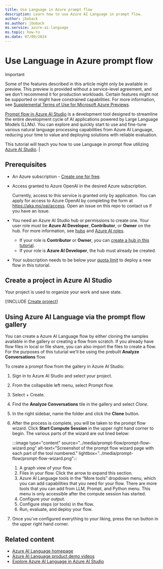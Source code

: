 ```yaml
---
title: Use Language in Azure prompt flow
description: Learn how to use Azure AI Language in prompt flow.
author: jboback
ms.author: jboback
ms.service: azure-ai-language
ms.topic: how-to
ms.date: 07/09/2024
---
```


# Use Language in Azure prompt flow

> [!IMPORTANT]
> Some of the features described in this article might only be available in preview. This preview is provided without a service-level agreement, and we don't recommend it for production workloads. Certain features might not be supported or might have constrained capabilities. For more information, see [Supplemental Terms of Use for Microsoft Azure Previews](https://azure.microsoft.com/support/legal/preview-supplemental-terms/).

[Prompt flow in Azure AI Studio](../../../ai-studio/how-to/prompt-flow.md) is a development tool designed to streamline the entire development cycle of AI applications powered by Large Language Models (LLMs). You can explore and quickly start to use and fine-tune various natural language processing capabilities from Azure AI Language, reducing your time to value and deploying solutions with reliable evaluation.

This tutorial will teach you how to use Language in prompt flow utilizing [Azure AI Studio](https://ai.azure.com).                            |

## Prerequisites

- An Azure subscription - <a href="https://azure.microsoft.com/free/cognitive-services" target="_blank">Create one for free</a>.

- Access granted to Azure OpenAI in the desired Azure subscription.

     Currently, access to this service is granted only by application. You can apply for access to Azure OpenAI by completing the form at <a href="https://aka.ms/oai/access" target="_blank">https://aka.ms/oai/access</a>. Open an issue on this repo to contact us if you have an issue.

- You need an Azure AI Studio hub or permissions to create one. Your user role must be **Azure AI Developer**, **Contributor**, or **Owner** on the hub. For more information, see [hubs](../../../ai-studio/concepts/ai-resources.md) and [Azure AI roles](../../../ai-studio/concepts/rbac-ai-studio.md).
     - If your role is **Contributor** or **Owner**, you can [create a hub in this tutorial](#create-a-project-in-azure-ai-studio). 
     - If your role is **Azure AI Developer**, the hub must already be created. 

- Your subscription needs to be below your [quota limit](../../../ai-studio/how-to/quota.md) to deploy a new flow in this tutorial.

## Create a project in Azure AI Studio

Your project is used to organize your work and save state. 

[!INCLUDE [Create project](../../../ai-studio/includes/create-projects.md)]

## Using Azure AI Language via the prompt flow gallery

You can create a Azure AI Language flow by either cloning the samples available in the gallery or creating a flow from scratch. If you already have flow files in local or file share, you can also import the files to create a flow. For the purposes of this tuturial we'll be using the prebuilt **Analyze Conversations** flow.

To create a prompt flow from the gallery in Azure AI Studio:

1. Sign in to Azure AI Studio and select your project.

1. From the collapsible left menu, select Prompt flow.

1. Select + Create.

1. Find the **Analyze Conversations** tile in the gallery and select *Clone*.

1. In the right sidebar, name the folder and click the **Clone** button.

1. After the process is complete, you will be taken to the prompt flow wizard. Click **Start Compute Session** in the upper right hand corner to begin. The various parts of the wizard are out lined below:

    :::image type="content" source="../media/prompt-flow/prompt-flow-wizard.png" alt-text="Screenshot of the prompt flow wizard page with each part of the tool numbered." lightbox="../media/prompt-flow/prompt-flow-wizard.png":::

    1. A graph view of your flow.
    1. Files in your flow. Click the arrow to expand this section.
    1. Azure AI Language tools in the “More tools” dropdown menu, which you can add capabilities that you need for your flow. There are more tools that you can add from LLM, Prompt, and Python menu. This menu is only accessible after the compute session has started.
    1. Configure your output.
    1. Configure steps (or tools) in the flow.
    1. Run, evaluate, and deploy your flow.

1. Once you've configured everything to your liking, press the run button in the upper right hand corner.

## Related content

* [Azure AI Language homepage](https://aka.ms/azure-language)
* [Azure AI Language product demo videos](https://aka.ms/language-videos)
* [Explore Azure AI Language in Azure AI Studio](https://aka.ms/AzureAiLanguage)